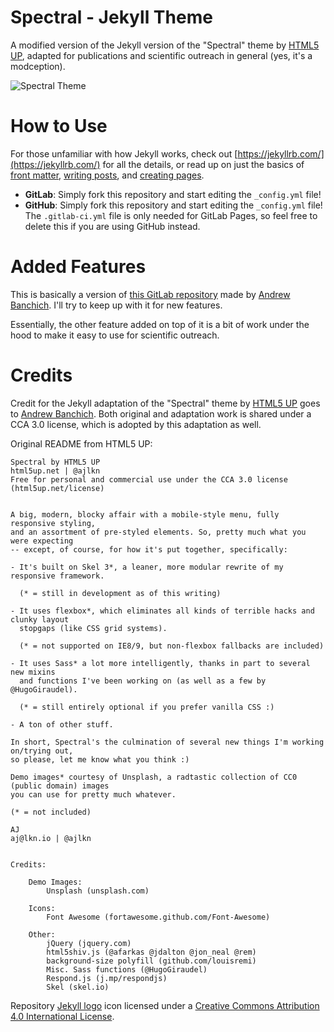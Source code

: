 # Spectral - Jekyll Theme

A modified version of the Jekyll version of the "Spectral" theme by [HTML5 UP](https://html5up.net/), adapted for publications and scientific outreach in general (yes, it's a modception).

![Spectral Theme](screenshot.jpg "Spectral Theme")

# How to Use

For those unfamiliar with how Jekyll works, check out [https://jekyllrb.com/](https://jekyllrb.com/) for all the details,
or read up on just the basics of [front matter](https://jekyllrb.com/docs/frontmatter/), [writing posts](https://jekyllrb.com/docs/posts/), and [creating pages](https://jekyllrb.com/docs/pages/).

- **GitLab**: Simply fork this repository and start editing the `_config.yml` file!  
- **GitHub**: Simply fork this repository and start editing the `_config.yml` file! The `.gitlab-ci.yml` file is only needed for GitLab Pages, so feel free to delete this if you are using GitHub instead.

# Added Features

This is basically a version of [this GitLab repository](https://gitlab.com/andrewbanchich/spectral-jekyll-theme) made by [Andrew Banchich](https://github.com/andrewbanchich). I'll try to keep up with it for new features.

Essentially, the other feature added on top of it is a bit of work under the hood to make it easy to use for scientific outreach.

# Credits

Credit for the Jekyll adaptation of the "Spectral" theme by [HTML5 UP](https://html5up.net/) goes to [Andrew Banchich](https://github.com/andrewbanchich). Both original and adaptation work is shared under a CCA 3.0 license, which is adopted by this adaptation as well.


Original README from HTML5 UP:

```
Spectral by HTML5 UP
html5up.net | @ajlkn
Free for personal and commercial use under the CCA 3.0 license (html5up.net/license)


A big, modern, blocky affair with a mobile-style menu, fully responsive styling,
and an assortment of pre-styled elements. So, pretty much what you were expecting
-- except, of course, for how it's put together, specifically:

- It's built on Skel 3*, a leaner, more modular rewrite of my responsive framework.

  (* = still in development as of this writing)

- It uses flexbox*, which eliminates all kinds of terrible hacks and clunky layout
  stopgaps (like CSS grid systems).

  (* = not supported on IE8/9, but non-flexbox fallbacks are included)

- It uses Sass* a lot more intelligently, thanks in part to several new mixins
  and functions I've been working on (as well as a few by @HugoGiraudel).

  (* = still entirely optional if you prefer vanilla CSS :)

- A ton of other stuff.

In short, Spectral's the culmination of several new things I'm working on/trying out,
so please, let me know what you think :)

Demo images* courtesy of Unsplash, a radtastic collection of CC0 (public domain) images
you can use for pretty much whatever.

(* = not included)

AJ
aj@lkn.io | @ajlkn


Credits:

	Demo Images:
		Unsplash (unsplash.com)

	Icons:
		Font Awesome (fortawesome.github.com/Font-Awesome)

	Other:
		jQuery (jquery.com)
		html5shiv.js (@afarkas @jdalton @jon_neal @rem)
		background-size polyfill (github.com/louisremi)
		Misc. Sass functions (@HugoGiraudel)
		Respond.js (j.mp/respondjs)
		Skel (skel.io)

```

Repository [Jekyll logo](https://github.com/jekyll/brand) icon licensed under a [Creative Commons Attribution 4.0 International License](http://choosealicense.com/licenses/cc-by-4.0/).
